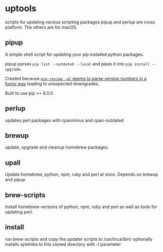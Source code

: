 # uptools
scripts for updating various scripting packages
pipup and perlup are cross platform. The others are for macOS.

## pipup

A simple shell script for updating your pip installed python packages.

pipup parses `pip list --outdated --local` and pipes it into `pip install --upgrade`.

Created because [`pip-review -al` seems to parse version numbers in a funny way](https://github.com/nvie/pip-tools/issues/44) leading to unexpected downgrades.

Built to use pip >= 8.0.0

## perlup
updates perl packages with cpanminus and cpan-outdated

## brewup
update, upgrade and cleanup homebrew packages.

## upall
Update homebrew, python, npm, ruby and perl at once.
Depends on brewup and pipup

## brew-scripts
Install homebrew versions of python, npm, ruby and perl as well as tools for updating perl.

## install
run brew-scripts and copy the updater scripts to /usr/local/bin/
optionally installs symlinks to this cloned directory with -l parameter

